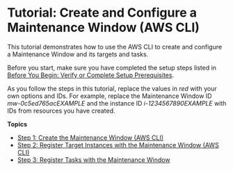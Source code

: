 # Tutorial: Create and Configure a Maintenance Window \(AWS CLI\)<a name="maintenance-windows-cli-tutorials-create"></a>

This tutorial demonstrates how to use the AWS CLI to create and configure a Maintenance Window and its targets and tasks\.

Before you start, make sure you have completed the setup steps listed in [Before You Begin: Verify or Complete Setup Prerequisites](maintenance-windows-tutorials.md#mw-cli-tutorial-setup)\.

As you follow the steps in this tutorial, replace the values in *red* with your own options and IDs\. For example, replace the Maintenance Window ID *mw\-0c5ed765acEXAMPLE* and the instance ID *i\-1234567890EXAMPLE* with IDs from resources you have created\.

**Topics**
+ [Step 1: Create the Maintenance Window \(AWS CLI\)](mw-cli-tutorial-create-mw.md)
+ [Step 2: Register Target Instances with the Maintenance Window \(AWS CLI\)](mw-cli-tutorial-targets.md)
+ [Step 3: Register Tasks with the Maintenance Window](mw-cli-tutorial-tasks.md)